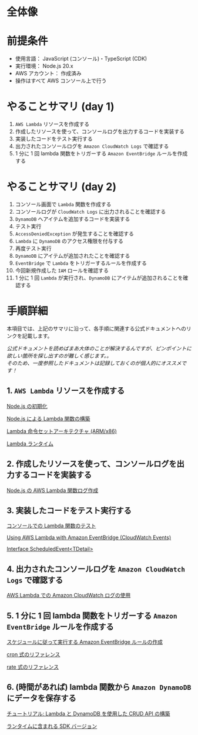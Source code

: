 # 全体像

# 前提条件

- 使用言語： JavaScript (コンソール)・TypeScript (CDK)
- 実行環境： Node.js 20.x
- AWS アカウント： 作成済み
- 操作はすべて AWS コンソール上で行う

# やることサマリ (day 1)

1. `AWS Lambda` リソースを作成する
2. 作成したリソースを使って、コンソールログを出力するコードを実装する
3. 実装したコードをテスト実行する
4. 出力されたコンソールログを `Amazon CloudWatch Logs` で確認する
5. 1 分に 1 回 lambda 関数をトリガーする `Amazon EventBridge` ルールを作成する

# やることサマリ (day 2)

1. コンソール画面で `Lambda` 関数を作成する
2. コンソールログが `CloudWatch Logs` に出力されることを確認する
3. `DynamoDB` へアイテムを追加するコードを実装する
4. テスト実行
5. `AccessDeniedException` が発生することを確認する
6. `Lambda` に `DynamoDB` のアクセス権限を付与する
7. 再度テスト実行
8. `DynamoDB` にアイテムが追加されたことを確認する
9. `EventBridge` で `Lambda` をトリガーするルールを作成する
10. 今回新規作成した `IAM` ロールを確認する
11. 1 分に 1 回 `Lambda` が実行され、`DynamoDB` にアイテムが追加されることを確認する

# 手順詳細

本項目では、上記のサマリに沿って、各手順に関連する公式ドキュメントへのリンクを記載します。

_公式ドキュメントを読めばまあ大体のことが解決するんですが、ピンポイントに欲しい箇所を探し出すのが難しく感じます。。  
そのため、一度参照したドキュメントは記録しておくのが個人的にオススメです！_

## 1. `AWS Lambda` リソースを作成する

[Node.js の初期化](https://docs.aws.amazon.com/ja_jp/lambda/latest/dg/lambda-nodejs.html#nodejs-initialization)

[Node.js による Lambda 関数の構築](https://docs.aws.amazon.com/ja_jp/lambda/latest/dg/lambda-nodejs.html)

[Lambda 命令セットアーキテクチャ (ARM/x86)](https://docs.aws.amazon.com/ja_jp/lambda/latest/dg/foundation-arch.html)

[Lambda ランタイム](https://docs.aws.amazon.com/ja_jp/lambda/latest/dg/lambda-runtimes.html)

## 2. 作成したリソースを使って、コンソールログを出力するコードを実装する

[Node.js の AWS Lambda 関数ログ作成](https://docs.aws.amazon.com/ja_jp/lambda/latest/dg/nodejs-logging.html)

## 3. 実装したコードをテスト実行する

[コンソールでの Lambda 関数のテスト](https://docs.aws.amazon.com/ja_jp/lambda/latest/dg/testing-functions.html)

[Using AWS Lambda with Amazon EventBridge (CloudWatch Events)](https://docs.aws.amazon.com/lambda/latest/dg/services-cloudwatchevents.html)

[Interface ScheduledEvent\<TDetail\>](https://typestrong.org/typedoc-auto-docs/_types_aws-lambda/interfaces/ScheduledEvent.html)

## 4. 出力されたコンソールログを `Amazon CloudWatch Logs` で確認する

[AWS Lambda での Amazon CloudWatch ログの使用](https://docs.aws.amazon.com/ja_jp/lambda/latest/dg/monitoring-cloudwatchlogs.html#monitoring-cloudwatchlogs-advanced)

## 5. 1 分に 1 回 lambda 関数をトリガーする `Amazon EventBridge` ルールを作成する

[スケジュールに従って実行する Amazon EventBridge ルールの作成](https://docs.aws.amazon.com/ja_jp/eventbridge/latest/userguide/eb-create-rule-schedule.html)

[cron 式のリファレンス](https://docs.aws.amazon.com/ja_jp/eventbridge/latest/userguide/eb-cron-expressions.html)

[rate 式のリファレンス](https://docs.aws.amazon.com/ja_jp/eventbridge/latest/userguide/eb-rate-expressions.html)

## 6. (時間があれば) lambda 関数から `Amazon DynamoDB` にデータを保存する

[チュートリアル: Lambda と DynamoDB を使用した CRUD API の構築](https://docs.aws.amazon.com/ja_jp/apigateway/latest/developerguide/http-api-dynamo-db.html)

[ランタイムに含まれる SDK バージョン](https://docs.aws.amazon.com/ja_jp/lambda/latest/dg/lambda-nodejs.html#nodejs-sdk-included)
